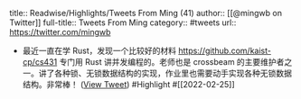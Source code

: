 title:: Readwise/Highlights/Tweets From Ming (41)
author:: [[@mingwb on Twitter]]
full-title:: Tweets From Ming
category:: #tweets
url:: https://twitter.com/mingwb

- 最近一直在学 Rust，发现一个比较好的材料 https://github.com/kaist-cp/cs431 专门用 Rust 讲并发编程的。老师也是 crossbeam 的主要维护者之一。讲了各种锁、无锁数据结构的实现，作业里也需要动手实现各种无锁数据结构。非常棒！ ([View Tweet](https://twitter.com/mingwb/status/1495953527289839616)) #Highlight #[[2022-02-25]]
